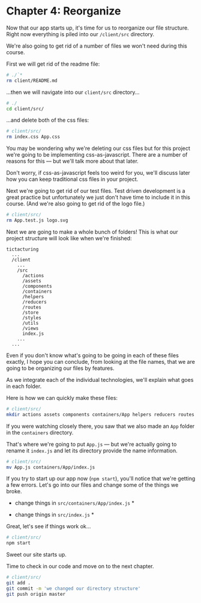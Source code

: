 # Chapter 4: Reorganize

Now that our app starts up, it's time for us to reorganize our file structure. Right now everything is piled into our `/client/src` directory.

We're also going to get rid of a number of files we won't need during this course.

First we will get rid of the readme file:

```bash
# ./`*
rm client/README.md
```

...then we will navigate into our `client/src` directory...

```bash
# ./
cd client/src/
```

...and delete both of the css files:

```bash
# client/src/
rm index.css App.css
```

You may be wondering why we're deleting our css files but for this project  we're going to be implementing css-as-javascript. There are a number of reasons for this –– but we'll talk more about that later.

Don't worry, if css-as-javascript feels too weird for you, we'll discuss later how you can keep traditional css files in your project.

Next we're going to get rid of our test files. Test driven development is a great practice but unfortunately we just don't have time to include it in this course. (And we're also going to get rid of the logo file.)

```bash
# client/src/
rm App.test.js logo.svg
```

Next we are going to make a whole bunch of folders! This is what our project structure will look like when we're finished:

```
tictacturing
  ...
  /client
    ...
    /src
      /actions
      /assets
      /components
      /containers
      /helpers
      /reducers
      /routes
      /store
      /styles
      /utils
      /views
      index.js
    ...
  ...
```
Even if you don't know what's going to be going in each of these files exactly, I hope you can conclude, from looking at the file names, that we are going to be organizing our files by features.

As we integrate each of the individual technologies, we'll explain what goes in each folder.

Here is how we can quickly make these files:

```bash
# client/src/
mkdir actions assets components containers/App helpers reducers routes store styles utils views
```

If you were watching closely there, you saw that we also made an `App` folder in the `containers` directory.

That's where we're going to put `App.js` –– but we're actually going to rename it `index.js` and let its directory provide the name information.

```bash
# client/src/
mv App.js containers/App/index.js
```

If you try to start up our app now (`npm start`), you'll notice that we're getting a few errors. Let's go into our files and change some of the things we broke.

* change things in `src/containers/App/index.js` *

* change things in `src/index.js` *

Great, let's see if things work ok...

```bash
# client/src/
npm start
```

Sweet our site starts up.

Time to check in our code and move on to the next chapter.

```bash
# client/src/
git add .
git commit -m 'we changed our directory structure'
git push origin master
```

